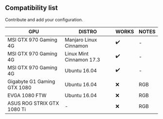 ## Compatibility list

Contribute and add your configuration.

| GPU | DISTRO | WORKS | NOTES |
|---|---|---|---|
| MSI GTX 970 Gaming 4G | Manjaro Linux Cinnamon | ✔️ | - |
| MSI GTX 970 Gaming 4G | Linux Mint Cinnamon 17.3 | ✔️ | - |
| MSI GTX 970 Gaming 4G | Ubuntu 16.04 | ✔️ | - |
| Gigabyte G1 Gaming GTX 1080 | Ubuntu 16.04 | ❌ | RGB |
| EVGA 1080 FTW | Ubuntu 16.04 | ❌ | RGB |
| ASUS ROG STRIX GTX 1080 Ti | - | ❌ | RGB |
